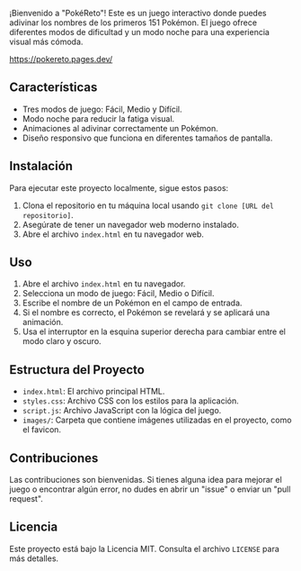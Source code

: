 ¡Bienvenido a "PokéReto"! Este es un juego interactivo donde puedes adivinar los nombres de los primeros 151 Pokémon. El juego ofrece diferentes modos de dificultad y un modo noche para una experiencia visual más cómoda.

https://pokereto.pages.dev/

## Características

- Tres modos de juego: Fácil, Medio y Difícil.
- Modo noche para reducir la fatiga visual.
- Animaciones al adivinar correctamente un Pokémon.
- Diseño responsivo que funciona en diferentes tamaños de pantalla.
## Instalación
Para ejecutar este proyecto localmente, sigue estos pasos:
1. Clona el repositorio en tu máquina local usando `git clone [URL del repositorio]`.
2. Asegúrate de tener un navegador web moderno instalado.
3. Abre el archivo `index.html` en tu navegador web.
## Uso
1. Abre el archivo `index.html` en tu navegador.
2. Selecciona un modo de juego: Fácil, Medio o Difícil.
3. Escribe el nombre de un Pokémon en el campo de entrada.
4. Si el nombre es correcto, el Pokémon se revelará y se aplicará una animación.
5. Usa el interruptor en la esquina superior derecha para cambiar entre el modo claro y oscuro.
## Estructura del Proyecto
- `index.html`: El archivo principal HTML.
- `styles.css`: Archivo CSS con los estilos para la aplicación.
- `script.js`: Archivo JavaScript con la lógica del juego.
- `images/`: Carpeta que contiene imágenes utilizadas en el proyecto, como el favicon.
## Contribuciones
Las contribuciones son bienvenidas. Si tienes alguna idea para mejorar el juego o encontrar algún error, no dudes en abrir un "issue" o enviar un "pull request".
## Licencia
Este proyecto está bajo la Licencia MIT. Consulta el archivo `LICENSE` para más detalles.
